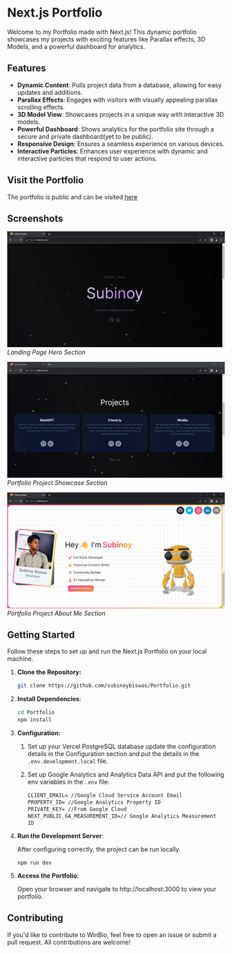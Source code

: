 # Next.js Portfolio

Welcome to my Portfolio made with Next.js! This dynamic portfolio showcases my projects with exciting features like Parallax effects, 3D Models, and a powerful dashboard for analytics.

## Features

- **Dynamic Content**: Pulls project data from a database, allowing for easy updates and additions.
- **Parallax Effects**: Engages with visitors with visually appealing parallax scrolling effects.
- **3D Model View**: Showcases projects in a unique way with interactive 3D models.
- **Powerful Dashboard**: Shows analytics for the portfolio site through a secure and private dashboard(yet to be public).
- **Responsive Design**: Ensures a seamless experience on various devices.
- **Interactive Particles**: Enhances user experience with dynamic and interactive particles that respond to user actions.

## Visit the Portfolio

The portfolio is public and can be visited [here](https://subinoy.me)

## Screenshots

![Screenshot 1](screenshots/screenshot1.png)
_Landing Page Hero Section_

![Screenshot 2](screenshots/screenshot2.png)
_Portfolio Project Showcase Section_

![Screenshot 3](screenshots/screenshot3.png)
_Portfolio Project About Me Section_

## Getting Started

Follow these steps to set up and run the Next.js Portfolio on your local machine.

1. **Clone the Repository:**
   ```bash
   git clone https://github.com/subinoybiswas/Portfolio.git
   ```
2. **Install Dependencies**:

   ```bash
   cd Portfolio
   npm install
   ```

3. **Configuration:**

   1. Set up your Vercel PostgreSQL database update the configuration details in the Configuration section and put the details in the `.env.development.local` file.

   2. Set up Google Analytics and Analytics Data API and put the following env variables in the `.env` file:

      ```
      CLIENT_EMAIL= //Google Cloud Service Account Email
      PROPERTY_ID= //Google Analytics Property ID
      PRIVATE_KEY= //From Google Cloud
      NEXT_PUBLIC_GA_MEASUREMENT_ID=// Google Analytics Measurement ID
      ```

4. **Run the Development Server**:

   After configuring correctly, the project can be run locally.

   ```
   npm run dev
   ```

5. **Access the Portfolio**:

   Open your browser and navigate to http://localhost:3000 to view your portfolio.

## Contributing

If you'd like to contribute to WinBio, feel free to open an issue or submit a pull request. All contributions are welcome!
